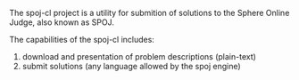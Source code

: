 The spoj-cl project is a utility for submition of solutions to the Sphere Online Judge, also known as SPOJ.

The capabilities of the spoj-cl includes:
  1. download and presentation of problem descriptions (plain-text)
  1. submit solutions (any language allowed by the spoj engine)